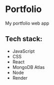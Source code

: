 # Portfolio
My portfolio web app

## Tech stack:
- JavaScript
- CSS
- React
- MongoDB Atlas
- Node
- Render
